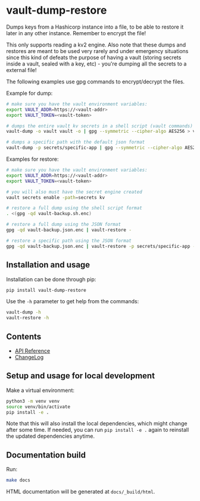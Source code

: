 # vault-dump-restore

Dumps keys from a Hashicorp instance into a file, to be able to restore it later
in any other instance. Remember to encrypt the file!

This only supports reading a kv2 engine. Also note that these dumps and
restores are meant to be used very rarely and under emergency situations
since this kind of defeats the purpose of having a vault (storing secrets
inside a vault, sealed with a key, etc) - you're dumping all the secrets
to a external file!

The following examples use gpg commands to encrypt/decrypt the files.

Example for dump:

```bash
# make sure you have the vault environment variables:
export VAULT_ADDR=https://<vault-addr>
export VAULT_TOKEN=<vault-token>

# dumps the entire vault kv secrets in a shell script (vault commands)
vault-dump -o vault vault -o | gpg --symmetric --cipher-algo AES256 > vault-backup.sh.enc

# dumps a specific path with the default json format
vault-dump -p secrets/specific-app | gpg --symmetric --cipher-algo AES256 > vault-backup.json.enc
```

Examples for restore:

```bash
# make sure you have the vault environment variables:
export VAULT_ADDR=https://<vault-addr>
export VAULT_TOKEN=<vault-token>

# you will also must have the secret engine created
vault secrets enable -path=secrets kv

# restore a full dump using the shell script format
. <(gpg -qd vault-backup.sh.enc)

# restore a full dump using the JSON format
gpg -qd vault-backup.json.enc | vault-restore -

# restore a specific path using the JSON format
gpg -qd vault-backup.json.enc | vault-restore -p secrets/specific-app -
```

## Installation and usage

Installation can be done through pip:

```bash
pip install vault-dump-restore
```

Use the `-h` parameter to get help from the commands:

```bash
vault-dump -h
vault-restore -h
```

## Contents

* [API Reference](api_ref.md)
* [ChangeLog](changelog.md)

## Setup and usage for local development

Make a virtual environment:

```bash
python3 -m venv venv
source venv/bin/activate
pip install -e .
```

Note that this will also install the local dependencies, which might change after
some time. If needed, you can run `pip install -e .` again to reinstall the
updated dependencies anytime.

## Documentation build

Run:

```bash
make docs
```

HTML documentation will be generated at `docs/_build/html`.
